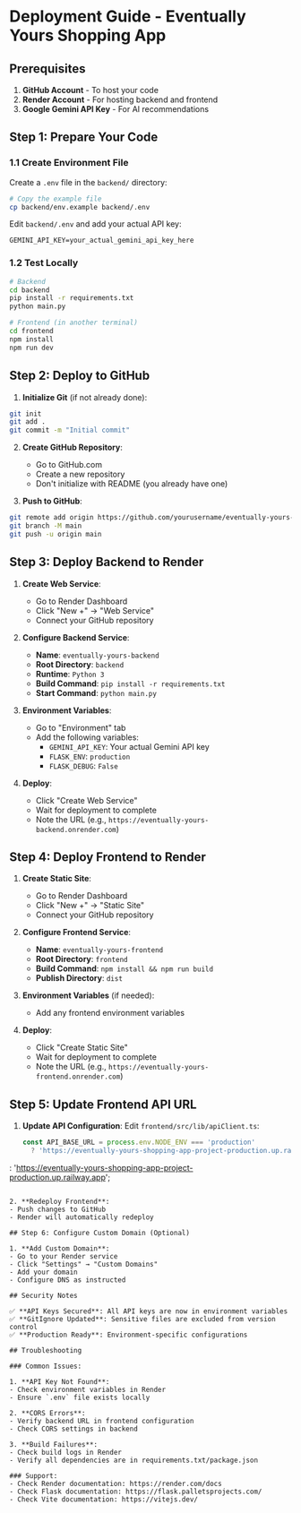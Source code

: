 # Deployment Guide - Eventually Yours Shopping App

## Prerequisites

1. **GitHub Account** - To host your code
2. **Render Account** - For hosting backend and frontend
3. **Google Gemini API Key** - For AI recommendations

## Step 1: Prepare Your Code

### 1.1 Create Environment File
Create a `.env` file in the `backend/` directory:

```bash
# Copy the example file
cp backend/env.example backend/.env
```

Edit `backend/.env` and add your actual API key:
```
GEMINI_API_KEY=your_actual_gemini_api_key_here
```

### 1.2 Test Locally
```bash
# Backend
cd backend
pip install -r requirements.txt
python main.py

# Frontend (in another terminal)
cd frontend
npm install
npm run dev
```

## Step 2: Deploy to GitHub

1. **Initialize Git** (if not already done):
```bash
git init
git add .
git commit -m "Initial commit"
```

2. **Create GitHub Repository**:
   - Go to GitHub.com
   - Create a new repository
   - Don't initialize with README (you already have one)

3. **Push to GitHub**:
```bash
git remote add origin https://github.com/yourusername/eventually-yours-shopping-app.git
git branch -M main
git push -u origin main
```

## Step 3: Deploy Backend to Render

1. **Create Web Service**:
   - Go to Render Dashboard
   - Click "New +" → "Web Service"
   - Connect your GitHub repository

2. **Configure Backend Service**:
   - **Name**: `eventually-yours-backend`
   - **Root Directory**: `backend`
   - **Runtime**: `Python 3`
   - **Build Command**: `pip install -r requirements.txt`
   - **Start Command**: `python main.py`

3. **Environment Variables**:
   - Go to "Environment" tab
   - Add the following variables:
     - `GEMINI_API_KEY`: Your actual Gemini API key
     - `FLASK_ENV`: `production`
     - `FLASK_DEBUG`: `False`

4. **Deploy**:
   - Click "Create Web Service"
   - Wait for deployment to complete
   - Note the URL (e.g., `https://eventually-yours-backend.onrender.com`)

## Step 4: Deploy Frontend to Render

1. **Create Static Site**:
   - Go to Render Dashboard
   - Click "New +" → "Static Site"
   - Connect your GitHub repository

2. **Configure Frontend Service**:
   - **Name**: `eventually-yours-frontend`
   - **Root Directory**: `frontend`
   - **Build Command**: `npm install && npm run build`
   - **Publish Directory**: `dist`

3. **Environment Variables** (if needed):
   - Add any frontend environment variables

4. **Deploy**:
   - Click "Create Static Site"
   - Wait for deployment to complete
   - Note the URL (e.g., `https://eventually-yours-frontend.onrender.com`)

## Step 5: Update Frontend API URL

1. **Update API Configuration**:
   Edit `frontend/src/lib/apiClient.ts`:
   ```typescript
   const API_BASE_URL = process.env.NODE_ENV === 'production' 
     ? 'https://eventually-yours-shopping-app-project-production.up.railway.app'
: 'https://eventually-yours-shopping-app-project-production.up.railway.app';
   ```

2. **Redeploy Frontend**:
   - Push changes to GitHub
   - Render will automatically redeploy

## Step 6: Configure Custom Domain (Optional)

1. **Add Custom Domain**:
   - Go to your Render service
   - Click "Settings" → "Custom Domains"
   - Add your domain
   - Configure DNS as instructed

## Security Notes

✅ **API Keys Secured**: All API keys are now in environment variables
✅ **GitIgnore Updated**: Sensitive files are excluded from version control
✅ **Production Ready**: Environment-specific configurations

## Troubleshooting

### Common Issues:

1. **API Key Not Found**:
   - Check environment variables in Render
   - Ensure `.env` file exists locally

2. **CORS Errors**:
   - Verify backend URL in frontend configuration
   - Check CORS settings in backend

3. **Build Failures**:
   - Check build logs in Render
   - Verify all dependencies are in requirements.txt/package.json

### Support:
- Check Render documentation: https://render.com/docs
- Check Flask documentation: https://flask.palletsprojects.com/
- Check Vite documentation: https://vitejs.dev/ 
